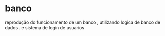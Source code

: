 # banco
reprodução do funcionamento de um banco , utilizando logica de banco de dados . e sistema de login de usuarios

